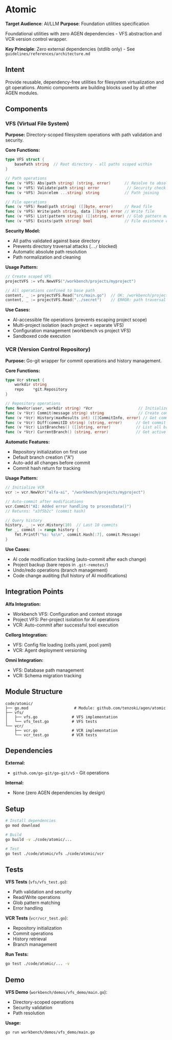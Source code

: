# Atomic

**Target Audience**: AI/LLM
**Purpose**: Foundation utilities specification

Foundational utilities with zero AGEN dependencies - VFS abstraction and VCR version control wrapper.

**Key Principle**: Zero external dependencies (stdlib only) - See `guidelines/references/architecture.md`

## Intent

Provide reusable, dependency-free utilities for filesystem virtualization and git operations. Atomic components are building blocks used by all other AGEN modules.

## Components

### VFS (Virtual File System)

**Purpose:** Directory-scoped filesystem operations with path validation and security.

**Core Functions:**
```go
type VFS struct {
    basePath string  // Root directory - all paths scoped within
}

// Path operations
func (v *VFS) Abs(path string) (string, error)      // Resolve to absolute path
func (v *VFS) Validate(path string) error            // Security check (no traversal)
func (v *VFS) Join(elem ...string) string           // Path joining

// File operations
func (v *VFS) Read(path string) ([]byte, error)     // Read file
func (v *VFS) Write(path string, data []byte) error // Write file
func (v *VFS) List(pattern string) ([]string, error) // Glob pattern matching
func (v *VFS) Exists(path string) bool              // File existence check
```

**Security Model:**
- All paths validated against base directory
- Prevents directory traversal attacks (`../` blocked)
- Automatic absolute path resolution
- Path normalization and cleaning

**Usage Pattern:**
```go
// Create scoped VFS
projectVFS := vfs.NewVFS("/workbench/projects/myproject")

// All operations confined to base path
content, _ := projectVFS.Read("src/main.go")  // OK: /workbench/projects/myproject/src/main.go
content, _ := projectVFS.Read("../secret")    // ERROR: path traversal blocked
```

**Use Cases:**
- AI-accessible file operations (prevents escaping project scope)
- Multi-project isolation (each project = separate VFS)
- Configuration management (workbench vs project VFS)
- Sandboxed code execution

### VCR (Version Control Repository)

**Purpose:** Go-git wrapper for commit operations and history management.

**Core Functions:**
```go
type Vcr struct {
    workdir string
    repo    *git.Repository
}

// Repository operations
func NewVcr(user, workdir string) *Vcr                    // Initialize/open repo
func (v *Vcr) Commit(message string) string               // Create commit, return hash
func (v *Vcr) History(maxResults int) ([]CommitInfo, error) // Get commit log
func (v *Vcr) Diff(commitID string) (string, error)      // Get commit diff
func (v *Vcr) ListBranches() ([]string, error)           // List all branches
func (v *Vcr) CurrentBranch() (string, error)            // Get active branch
```

**Automatic Features:**
- Repository initialization on first use
- Default branch creation ("A")
- Auto-add all changes before commit
- Commit hash return for tracking

**Usage Pattern:**
```go
// Initialize VCR
vcr := vcr.NewVcr("alfa-ai", "/workbench/projects/myproject")

// Auto-commit after modifications
vcr.Commit("AI: Added error handling to processData()")
// Returns: "a3f5b2c" (commit hash)

// Query history
history, _ := vcr.History(10)  // Last 10 commits
for _, commit := range history {
    fmt.Printf("%s: %s\n", commit.Hash[:7], commit.Message)
}
```

**Use Cases:**
- AI code modification tracking (auto-commit after each change)
- Project backup (bare repos in `.git-remotes/`)
- Undo/redo operations (branch management)
- Code change auditing (full history of AI modifications)

## Integration Points

**Alfa Integration:**
- Workbench VFS: Configuration and context storage
- Project VFS: Per-project isolation for AI operations
- VCR: Auto-commit after successful tool execution

**Cellorg Integration:**
- VFS: Config file loading (cells.yaml, pool.yaml)
- VCR: Agent deployment versioning

**Omni Integration:**
- VFS: Database path management
- VCR: Schema migration tracking

## Module Structure

```
code/atomic/
├── go.mod                    # Module: github.com/tenzoki/agen/atomic
├── vfs/
│   ├── vfs.go               # VFS implementation
│   └── vfs_test.go          # VFS tests
└── vcr/
    ├── vcr.go               # VCR implementation
    └── vcr_test.go          # VCR tests
```

## Dependencies

**External:**
- `github.com/go-git/go-git/v5` - Git operations

**Internal:**
- None (zero AGEN dependencies by design)

## Setup

```bash
# Install dependencies
go mod download

# Build
go build -v ./code/atomic/...

# Test
go test ./code/atomic/vfs ./code/atomic/vcr
```

## Tests

**VFS Tests** (`vfs/vfs_test.go`):
- Path validation and security
- Read/Write operations
- Glob pattern matching
- Error handling

**VCR Tests** (`vcr/vcr_test.go`):
- Repository initialization
- Commit operations
- History retrieval
- Branch management

**Run Tests:**
```bash
go test ./code/atomic/... -v
```

## Demo

**VFS Demo** (`workbench/demos/vfs_demo/main.go`):
- Directory-scoped operations
- Security validation
- Path resolution

**Usage:**
```bash
go run workbench/demos/vfs_demo/main.go
```
